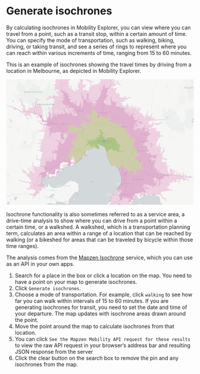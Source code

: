 # Generate isochrones

By calculating isochrones in Mobility Explorer, you can view where you can travel from a point, such as a transit stop, within a certain amount of time. You can specify the mode of transportation, such as walking, biking, driving, or taking transit, and see a series of rings to represent where you can reach within various increments of time, ranging from 15 to 60 minutes.

This is an example of isochrones showing the travel times by driving from a location in Melbourne, as depicted in Mobility Explorer.

![Isochrones for travel times by driving in Melbourne from Mobility Explorer](/images/melbourne-isochrones.png)

Isochrone functionality is also sometimes referred to as a service area, a drive-time analysis to show where you can drive from a point within a certain time, or a walkshed. A walkshed, which is a transportation planning term, calculates an area within a range of a location that can be reached by walking (or a bikeshed for areas that can be traveled by bicycle within those time ranges).

The analysis comes from the [Mapzen Isochrone](https://mapzen.com/documentation/mobility/isochrone/api-reference/) service, which you can use as an API in your own apps.

1. Search for a place in the box or click a location on the map. You need to have a point on your map to generate isochrones.
2. Click `Generate isochrones`.
3. Choose a mode of transportation. For example, click `walking` to see how far you can walk within intervals of 15 to 60 minutes. If you are generating isochrones for transit, you need to set the date and time of your departure.
  The map updates with isochrone areas drawn around the point.
4. Move the point around the map to calculate isochrones from that location.
5. You can click `See the Mapzen Mobility API request for these results` to view the raw API request in your browser’s address bar and resulting JSON response from the server
6. Click the clear button on the search box to remove the pin and any isochrones from the map.
